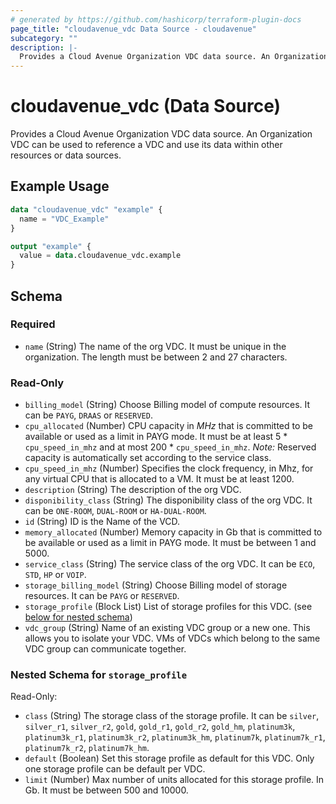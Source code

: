 ```yaml
---
# generated by https://github.com/hashicorp/terraform-plugin-docs
page_title: "cloudavenue_vdc Data Source - cloudavenue"
subcategory: ""
description: |-
  Provides a Cloud Avenue Organization VDC data source. An Organization VDC can be used to reference a VDC and use its data within other resources or data sources.
---
```


# cloudavenue_vdc (Data Source)

Provides a Cloud Avenue Organization VDC data source. An Organization VDC can be used to reference a VDC and use its data within other resources or data sources.

## Example Usage

```terraform
data "cloudavenue_vdc" "example" {
  name = "VDC_Example"
}

output "example" {
  value = data.cloudavenue_vdc.example
}
```

<!-- schema generated by tfplugindocs -->
## Schema

### Required

- `name` (String) The name of the org VDC. It must be unique in the organization.
The length must be between 2 and 27 characters.

### Read-Only

- `billing_model` (String) Choose Billing model of compute resources. It can be `PAYG`, `DRAAS` or `RESERVED`.
- `cpu_allocated` (Number) CPU capacity in *MHz* that is committed to be available or used as a limit in PAYG mode.
It must be at least 5 * `cpu_speed_in_mhz` and at most 200 * `cpu_speed_in_mhz`.
 *Note:* Reserved capacity is automatically set according to the service class.
- `cpu_speed_in_mhz` (Number) Specifies the clock frequency, in Mhz, for any virtual CPU that is allocated to a VM.
It must be at least 1200.
- `description` (String) The description of the org VDC.
- `disponibility_class` (String) The disponibility class of the org VDC. It can be `ONE-ROOM`, `DUAL-ROOM` or `HA-DUAL-ROOM`.
- `id` (String) ID is the Name of the VCD.
- `memory_allocated` (Number) Memory capacity in Gb that is committed to be available or used as a limit in PAYG mode.
It must be between 1 and 5000.
- `service_class` (String) The service class of the org VDC. It can be `ECO`, `STD`, `HP` or `VOIP`.
- `storage_billing_model` (String) Choose Billing model of storage resources. It can be `PAYG` or `RESERVED`.
- `storage_profile` (Block List) List of storage profiles for this VDC. (see [below for nested schema](#nestedblock--storage_profile))
- `vdc_group` (String) Name of an existing VDC group or a new one. This allows you to isolate your VDC.
VMs of VDCs which belong to the same VDC group can communicate together.

<a id="nestedblock--storage_profile"></a>
### Nested Schema for `storage_profile`

Read-Only:

- `class` (String) The storage class of the storage profile.
It can be `silver`, `silver_r1`, `silver_r2`, `gold`, `gold_r1`, `gold_r2`, `gold_hm`, `platinum3k`, `platinum3k_r1`, `platinum3k_r2`, `platinum3k_hm`, `platinum7k`, `platinum7k_r1`, `platinum7k_r2`, `platinum7k_hm`.
- `default` (Boolean) Set this storage profile as default for this VDC. Only one storage profile can be default per VDC.
- `limit` (Number) Max number of units allocated for this storage profile. In Gb. It must be between 500 and 10000.


